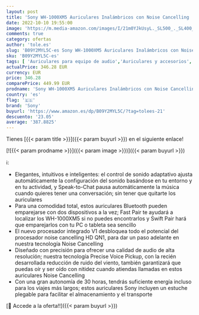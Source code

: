 ```yaml
---
layout: post
title: 'Sony WH-1000XM5 Auriculares Inalámbricos con Noise Cancelling  30 horas de Autonomía  Optimizados para Alexa y Asistente de Google  con Micrófono Incorporado para Llamadas de Teléfono  Negro'
date: 2022-10-10 19:55:00
image: 'https://m.media-amazon.com/images/I/21m0YJkUsyL._SL500_._SL400_.jpg'
comments: true
category: ofertas
author: 'tole.es'
slug: 'B09Y2MYL5C-es Sony WH-1000XM5 Auriculares Inalámbricos con Noise...'
sku: 'B09Y2MYL5C-es'
tags: [ 'Auriculares para equipo de audio','Auriculares y accesorios','Electrónica','alexa','sony','🇪🇸', ]
actualPrice: 346.28 EUR
currency: EUR
price: 346.28
comparePrice: 449.99 EUR
prodname: 'Sony WH-1000XM5 Auriculares Inalámbricos con Noise Cancelling  30 horas de Autonomía  Optimizados para Alexa y Asistente de Google  con Micrófono Incorporado para Llamadas de Teléfono  Negro'
country: 'es'
flag: '🇪🇸'
brand: 'Sony'
buyurl: 'https://www.amazon.es/dp/B09Y2MYL5C/?tag=tolees-21'
descuento: '23.05'
average: '387.8825'
---
```


Tienes [{{< param title >}}]({{< param buyurl >}}) en el siguiente enlace!

[![{{< param prodname >}}]({{< param image >}})]({{< param buyurl >}})

ℹ️:

- Elegantes, intuitivos e inteligentes: el control de sonido adaptativo ajusta automáticamente la configuración del sonido basándose en tu entorno y en tu actividad, y Speak-to-Chat pausa automáticamente la música cuando quieres tener una conversación; sin tener que quitarte los auriculares
- Para una comodidad total, estos auriculares Bluetooth pueden emparejarse con dos dispositivos a la vez; Fast Pair te ayudará a localizar los WH-1000XM5 si no puedes encontrarlos y Swift Pair hará que emparejarlos con tu PC o tableta sea sencillo
- El nuevo procesador integrado V1 desbloquea todo el potencial del procesador noise cancelling HD QN1, para dar un paso adelante en nuestra tecnología Noise Cancelling
- Diseñado con precisión para ofrecer una calidad de audio de alta resolución; nuestra tecnología Precise Voice Pickup, con la recién desarrollada reducción de ruido del viento, también garantizará que puedas oír y ser oído con nitidez cuando atiendas llamadas en estos auriculares Noise Cancelling
- Con una gran autonomía de 30 horas, tendrás suficiente energía incluso para los viajes más largos; estos auriculares Sony incluyen un estuche plegable para facilitar el almacenamiento y el transporte

[🛒 Accede a la oferta!!]({{< param buyurl >}})

